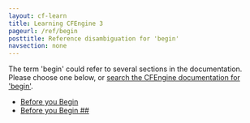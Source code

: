 ```yaml
---
layout: cf-learn
title: Learning CFEngine 3
pageurl: /ref/begin
posttitle: Reference disambiguation for 'begin'
navsection: none
---
```


The term 'begin' could refer to several sections in the documentation. Please choose one below, or
[search the CFEngine documentation for 'begin'](http://cfengine.com/docs/latest/search.html?q=begin).

- [Before you Begin](http://cfengine.com/docs/latest/guide-design-center-design-center-write-sketch-advanced.html#before-you-begin)
- [Before you Begin \#\#](http://cfengine.com/docs/latest/guide-design-center-configure-sketches-community.html#before-you-begin-##)
